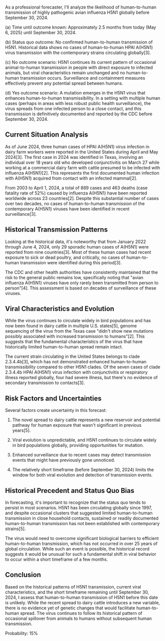 As a professional forecaster, I'll analyze the likelihood of human-to-human transmission of highly pathogenic avian influenza H5N1 globally before September 30, 2024.

(a) Time until outcome known: Approximately 2.5 months from today (May 6, 2025) until September 30, 2024.

(b) Status quo outcome: No confirmed human-to-human transmission of H5N1. Historical data shows no cases of human-to-human HPAI A(H5N1) virus transmission with the contemporary strains circulating globally[3].

(c) No outcome scenario: H5N1 continues its current pattern of occasional animal-to-human transmission in people with direct exposure to infected animals, but viral characteristics remain unchanged and no human-to-human transmission occurs. Surveillance and containment measures effectively prevent any potential spread between humans.

(d) Yes outcome scenario: A mutation emerges in the H5N1 virus that enhances human-to-human transmissibility. In a setting with multiple human cases (perhaps in areas with less robust public health surveillance), the virus spreads from one infected person to a close contact, and this transmission is definitively documented and reported by the CDC before September 30, 2024.

## Current Situation Analysis

As of June 2024, three human cases of HPAI A(H5N1) virus infection in dairy farm workers were reported in the United States during April and May 2024[3]. The first case in 2024 was identified in Texas, involving an individual over 18 years old who developed conjunctivitis on March 27 while working at a commercial dairy farm with cattle presumed to be infected with influenza A(H5N1)[2]. This represents the first documented human infection with A(H5N1) acquired from contact with an infected mammal[2].

From 2003 to April 1, 2024, a total of 889 cases and 463 deaths (case fatality rate of 52%) caused by influenza A(H5N1) have been reported worldwide across 23 countries[2]. Despite this substantial number of cases over two decades, no cases of human-to-human transmission of the contemporary A(H5N1) viruses have been identified in recent surveillance[3].

## Historical Transmission Patterns

Looking at the historical data, it's noteworthy that from January 2022 through June 4, 2024, only 29 sporadic human cases of A(H5N1) were reported from nine countries[3]. Most of these human cases had recent exposure to sick or dead poultry, and critically, no cases of human-to-human transmission were identified during this period[3].

The CDC and other health authorities have consistently maintained that the risk to the general public remains low, specifically noting that "avian influenza A(H5N1) viruses have only rarely been transmitted from person to person"[4]. This assessment is based on decades of surveillance of these viruses.

## Viral Characteristics and Evolution

While the virus continues to circulate widely in bird populations and has now been found in dairy cattle in multiple U.S. states[5], genome sequencing of the virus from the Texas case "didn't show new mutations possibly associated with increased transmission to humans"[2]. This suggests that the fundamental characteristics of the virus that have historically limited human-to-human spread remain intact.

The current strain circulating in the United States belongs to clade 2.3.4.4b[3], which has not demonstrated enhanced human-to-human transmissibility compared to other H5N1 clades. Of the seven cases of clade 2.3.4.4b HPAI A(H5N1) virus infection with conjunctivitis or respiratory illness reported globally, four had severe illness, but there's no evidence of secondary transmission to contacts[3].

## Risk Factors and Uncertainties

Several factors create uncertainty in this forecast:

1. The novel spread to dairy cattle represents a new reservoir and potential pathway for human exposure that wasn't significant in previous years[5].

2. Viral evolution is unpredictable, and H5N1 continues to circulate widely in bird populations globally, providing opportunities for mutation.

3. Enhanced surveillance due to recent cases may detect transmission events that might have previously gone unnoticed.

4. The relatively short timeframe (before September 30, 2024) limits the window for both viral evolution and detection of transmission events.

## Historical Precedent and Status Quo Bias

In forecasting, it's important to recognize that the status quo tends to persist in most scenarios. H5N1 has been circulating globally since 1997, and despite occasional clusters that suggested limited human-to-human transmission in close household contacts, sustained or readily documented human-to-human transmission has not been established with contemporary strains[5].

The virus would need to overcome significant biological barriers to efficient human-to-human transmission, which has not occurred in over 25 years of global circulation. While such an event is possible, the historical record suggests it would be unusual for such a fundamental shift in viral behavior to occur within a short timeframe of a few months.

## Conclusion

Based on the historical patterns of H5N1 transmission, current viral characteristics, and the short timeframe remaining until September 30, 2024, I assess that human-to-human transmission of H5N1 before this date is unlikely. While the recent spread to dairy cattle introduces a new variable, there is no evidence yet of genetic changes that would facilitate human-to-human spread. The virus continues to follow its historical pattern of occasional spillover from animals to humans without subsequent human transmission.

Probability: 15%